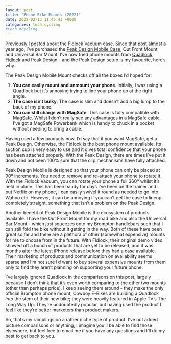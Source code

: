 ```yaml
---
layout: post
title: "Phone Bike Mounts (2022)"
date: 2022-02-13 11:45:43 +0000
categories: tech cycling
#tech #cycling
---
```

Previously I posted about the Fidlock Vacuum case. Since that post almost a year ago, I’ve purchased the [Peak Design Mobile Case](https://www.peakdesign.com/collections/mobile), Out Front Mount and Universal Bar Mount. I’ve now tried phone mounts from [Quadlock](https://www.quadlockcase.co.uk), [Fidlock](https://www.fidlock-bike.com/produkt/phone-case/) and Peak Design - and the Peak Design setup is my favourite, here’s why.

The Peak Design Mobile Mount checks off all the boxes I’d hoped for:

1. **You can easily mount and unmount your phone**. Initially, I was using a Quadlock but it’s annoying trying to line your phone up at the right angle.
2. **The case isn’t bulky**. The case is slim and doesn’t add a big lump to the back of my phone.
3. **You can still charge with MagSafe**. This case is fully compatible with MagSafe. Whilst I don’t really see any advantages in a MagSafe cable, I’ve got a MagSafe Powerbank which is handy to chuck in a pocket without needing to bring a cable.

Having used a few products now, I’d say that if you want MagSafe, get a Peak Design. Otherwise, the Fidlock is the best phone mount available. Its suction cup is very easy to use and it gives total confidence that your phone has been attached properly. With the Peak Design, there are times I’ve put it down and not been 100% sure that the clip mechanisms have fully attached.

Peak Design Mobile is designed so that your phone can only be placed at 90º increments. You need to remove and re-attach your phone to rotate it. With the Fidlock Vacuum, you can rotate your phone a full 360º whilst it’s held in place. This has been handy for days I’ve been on the trainer and I put Netflix on my phone, I can easily swivel it round as needed to go into Wahoo etc. However, it can be annoying if you can’t get the case to lineup completely straight, something that isn’t a problem on the Peak Design.

Another benefit of Peak Design Mobile is the ecosystem of products available. I have the Out Front Mount for my road bike and also the Universal Bar Mount - which _just_ squeezes onto my Brompton handlebars such that I can still fold the bike without it getting in the way. Both of these have been great so far and there are a plethora of other (somewhat expensive) mounts for me to choose from in the future. With Fidlock, their original demo video showed off a bunch of products that are yet to be released; and it was months after the latest iPhone release before they had a case available. Their marketing of products and communication on availability seems sparse and I’m not sure I’d want to buy several expensive mounts from them only to find they aren’t planning on supporting your future phone.

I’ve largely ignored Quadlock in the comparisons on this post, largely because I don’t think that it’s even worth comparing to the other two mounts (other than perhaps price). I keep seeing them around - they make the only official Brompton phone mount, Cowboy E-Bikes are building a Quadlock _into_ the stem of their new bike; they were heavily featured in Apple TV’s The Long Way Up. They’re undoubtedly popular, but having used the product I feel like they’re better marketers than product makers.

So, that’s my ramblings on a rather niche type of product. I’ve not added picture comparisons or anything, I imagine you’ll be able to find those elsewhere, but feel free to email me if you have any questions and I’ll do my best to get back to you.
 


